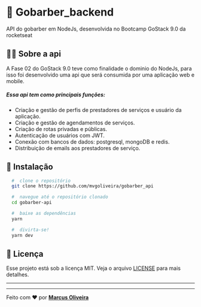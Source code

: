 # :rocket: Gobarber_backend
 API do gobarber em NodeJs, desenvolvida no Bootcamp GoStack 9.0 da rocketseat
 

## :astronaut: Sobre a api

A Fase 02 do GoStack 9.0 teve como finalidade o dominio do NodeJs, para isso foi desenvolvido uma api que será consumida por uma aplicação web e mobile.

##### Essa api tem como principais funções:
- Criação e gestão de perfis de prestadores de serviços e usuário da aplicação.
- Criação e gestão de agendamentos de serviços.
- Criação de rotas privadas e públicas.
- Autenticação de usuários com JWT.
- Conexão com bancos de dados: postgresql, mongoDB e redis.
- Distribuição de emails aos prestadores de serviço.


## 📁 Instalação

```bash
  #  clone o repositório
  git clone https://github.com/mvgoliveira/gobarber_api

  #  navegue até o repositório clonado
  cd gobarber-api

  #  baixe as dependências
  yarn

  #  divirta-se!
  yarn dev
```

## **📝 Licença**

Esse projeto está sob a licença MIT. Veja o arquivo [LICENSE](https://github.com/mvgoliveira/gobarber_api/LICENSE.md) para mais detalhes.

---

<hr>

Feito com :hearts: por **[Marcus Oliveira](https://www.linkedin.com/in/marcus-oliveira-3b92011a7/)**
